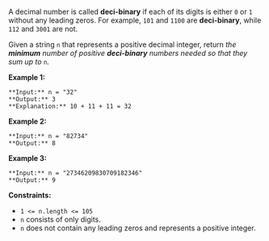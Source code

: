 A decimal number is called **deci-binary** if each of its digits is either `0` or `1` without any leading zeros. For example, `101` and `1100` are **deci-binary**, while `112` and `3001` are not.

Given a string `n` that represents a positive decimal integer, return _the **minimum** number of positive **deci-binary** numbers needed so that they sum up to_ `n`_._

**Example 1:**

```
**Input:** n = "32"
**Output:** 3
**Explanation:** 10 + 11 + 11 = 32
```

**Example 2:**

```
**Input:** n = "82734"
**Output:** 8
```

**Example 3:**

```
**Input:** n = "27346209830709182346"
**Output:** 9
```

**Constraints:**

*   `1 <= n.length <= 105`
*   `n` consists of only digits.
*   `n` does not contain any leading zeros and represents a positive integer.